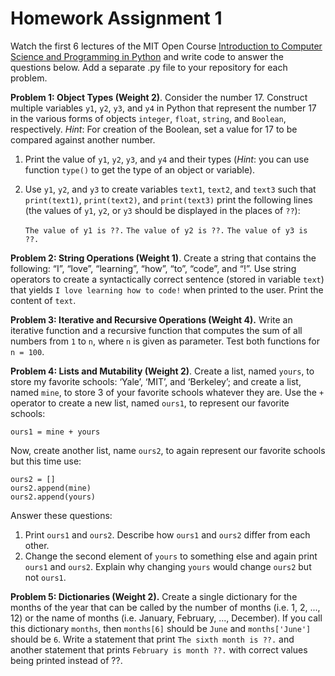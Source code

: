 # Homework Assignment 1

Watch the first 6 lectures of the MIT Open Course 
[Introduction to Computer Science and Programming in Python](https://ocw.mit.edu/courses/electrical-engineering-and-computer-science/6-0001-introduction-to-computer-science-and-programming-in-python-fall-2016/lecture-videos/)
and write code to answer the questions below.
Add a separate .py file to your repository for each problem. 

**Problem 1: Object Types (Weight 2)**. 
Consider the number 17. 
Construct multiple variables `y1`, `y2`, `y3`, and `y4` in Python that 
represent the number 17 in the various forms of objects `integer`, `float`, 
`string`, and `Boolean`, respectively. 
 *Hint*: For creation of the Boolean, set a value for 17 to be compared 
 against another number.
1.	Print the value of `y1`, `y2`, `y3`, and `y4` and their types 
(*Hint*: you can use function `type()` to get the type of an object or variable). 
2.	Use `y1`, `y2`, and `y3` to create variables `text1`, `text2`, and `text3` 
such that `print(text1)`, `print(text2)`, and `print(text3)` 
      print the following lines
(the values of `y1`, `y2`, or `y3` should be displayed in the places of `??`):

    `The value of y1 is ??.` 
    `The value of y2 is ??.` 
    `The value of y3 is ??.`

**Problem 2: String Operations (Weight 1)**. 
Create a string that contains the following: 
“I”, “love”, “learning”, “how”, “to”, “code”, and “!”. 
Use string operators to create a syntactically correct sentence 
(stored in variable `text`) that yields 
`I love learning how to code!` when printed to the user. Print the content of `text`.

**Problem 3: Iterative and Recursive Operations (Weight 4).**
 Write an iterative function and a recursive function that computes 
 the sum of all numbers from `1` to `n`, where `n` is given as parameter. 
 Test both functions for `n = 100`.
 
**Problem 4: Lists and Mutability (Weight 2)**. 
Create a list, named `yours`, to store my favorite schools: 
‘Yale’, ‘MIT’, and ‘Berkeley’; 
and create a list, named `mine`, to store 3 of your favorite schools 
whatever they are. 
Use the `+` operator to create a new list, named `ours1`, 
to represent our favorite schools:

    ours1 = mine + yours

Now, create another list, name `ours2`, to again represent our favorite schools 
but this time use: 

    ours2 = []
    ours2.append(mine)
    ours2.append(yours)

Answer these questions: 
1.	Print `ours1` and `ours2`. Describe how `ours1` and `ours2` differ from 
each other.
2.	Change the second element of `yours` to something else and 
again print `ours1` and `ours2`. 
Explain why changing `yours` would change `ours2` but not `ours1`. 
 
**Problem 5: Dictionaries (Weight 2).**
Create a single dictionary for the months of the year that can be called by 
the number of months (i.e. 1, 2, ..., 12) or the name of months 
(i.e. January, February, ..., December). If you call this dictionary `months`, 
then `months[6]` should be `June` and `months['June']` should be `6`.
Write a statement that print `The sixth month is ??.` 
and another statement that prints `February is month ??.` 
with correct values being printed instead of ??.  
